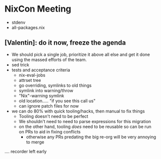 # NixCon Meeting
- stdenv
- all-packages.nix

## [Valentin]: do it now, freeze the agenda
- We should pick a single job, prioritize it above all else and get it done using the massed efforts of the team.
- sed trick
- tests and acceptance criteria
    - nix-eval-jobs
    - attrset tree
    - go overriding, symlinks to old things
    - symlink into warning/throw
    - "Nix"-warning symlink
    - old location..... "if you see this call us"
    - can ignore patch files for now
- we can do 80% with quick tooling/hacks, then manual to fix things
  - Tooling doesn't need to be perfect
  - We shouldn't need to need to parse expressions for this migration
  - on the other hand, tooling *does* need to be reusable so can be run on PRs to aid in fixing conflicts
    - otherwise any PRs predating the big re-org will be very annoying to merge

.... recorder left early
